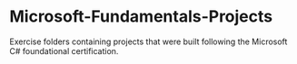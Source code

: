 # Microsoft-Fundamentals-Projects
Exercise folders containing projects that were built following the Microsoft C# foundational certification.
